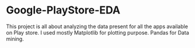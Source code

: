 # Google-PlayStore-EDA
This project is all about analyzing the data present for all the apps available on Play store. I used mostly Matplotlib for plotting purpose. Pandas for Data mining.

